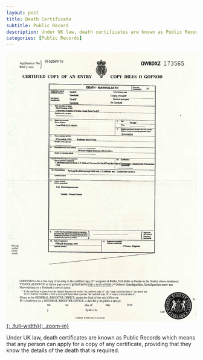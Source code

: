 ```yaml
---
layout: post
title: Death Certificate
subtitle: Public Record
description: Under UK law, death certificates are known as Public Records which means that any person can apply for a copy of any certificate, providing that they know the details of the death that is required.
categories: [Public Records]
---
```


[![](/assets/images/public-records/1999-10-01-lena-zavaroni-death-certificate-front.jpg){: .full-width}{: .zoom-in}](/assets/images/public-records/1999-10-01-lena-zavaroni-death-certificate-front.jpg)

Under UK law, death certificates are known as Public Records which means that any person can apply for a copy of any certificate, providing that they know the details of the death that is required.
